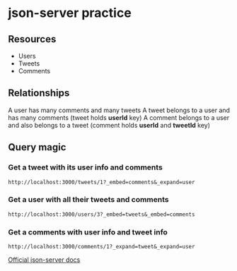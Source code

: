 # json-server practice

## Resources
- Users
- Tweets
- Comments

## Relationships
A user has many comments and many tweets
A tweet belongs to a user and has many comments (tweet holds **userId** key)
A comment belongs to a user and also belongs to a tweet (comment holds **userId** and **tweetId** key)

## Query magic

### Get a tweet with its user info and comments
`http://localhost:3000/tweets/1?_embed=comments&_expand=user`

### Get a user with all their tweets and comments
`http://localhost:3000/users/3?_embed=tweets&_embed=comments`

### Get a comments with user info and tweet info
`http://localhost:3000/comments/1?_expand=tweet&_expand=user`

[Official json-server docs](https://github.com/typicode/json-server#relationships)
